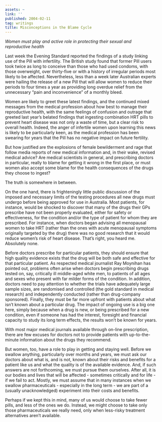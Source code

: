 ```yaml
---
assets: ~
link: ''
published: 2004-02-11
tag: writings
title: Misconceptions in the Blame Cycle
---
```

*Women must play and active role in protecting their sexual and
reproductive health*

Last week the Evening Standard reported the findings of a study linking
\
use of the Pill with infertility. The British study found that former
Pill users took twice as long to conceive than those who had used
condoms, with those overweight, over thirty-five or with a history of
irregular periods most likely to be affected. Nevertheless, less than a
week later Australian experts were hailing the release of a new Pill
that will allow women to reduce their periods to four times a year as
providing long overdue relief from the unnecessary “pain and
inconvenience” of a monthly bleed.

Women are likely to greet these latest findings, and the continued mixed
messages from the medical profession about how best to manage their
reproductive health, with the same feelings of confusion and outrage
that greeted last year’s belated findings that ingesting combination HRT
pills to prevent heart disease was not only a waste of time, but a clear
risk to overall health. Indeed, the anger of infertile women upon
learning this news is likely to be particularly keen, as the medical
profession has been swearing for years that the Pill has no negative
impact on future fertility.

But how justified are the explosions of female bewilderment and rage
that follow media reports of new medical information and, in their wake,
revised medical advice? Are medical scientists in general, and
prescribing doctors in particular, really to blame for getting it wrong
in the first place, or must women also accept some blame for the health
consequences of the drugs they choose to ingest?

The truth is somewhere in between.

On the one hand, there is frighteningly little public discussion of the
imposed and necessary limits of the testing procedures all new drugs
must undergo before being approved for use in Australia. Most patients,
for instance, would be shocked to discover that many of the drugs their
GPs prescribe have not been properly evaluated, either for safety or
effectiveness, for the condition and/or the type of patient for whom
they are prescribed. For instance, when doctors began advising all
menopausal women to take HRT (rather than the ones with acute menopausal
symptoms originally targeted by the drug) there was no good research
that it would reduce women’s risk of heart disease. That’s right, you
heard me. Absolutely none.

Before doctors prescribe for particular patients, they should ensure
that high quality evidence exists that the drug will be both safe and
effective for that particular patient. As respected medical journalist
Ray Moynihan has pointed out, problems often arise when doctors begin
prescribing drugs tested on, say, critically ill middle-aged white men,
to patients of all ages and sexes who present with far milder forms of
the condition. In addition, doctors need to pay attention to whether the
trials have adequately large sample sizes, are randomised and controlled
(the gold standard in medical research) and independently conducted
(rather than drug-company sponsored). Finally, they must be far more
upfront with patients about what isn’t known about a particular drug.
The impact of ongoing use is a big one here, simply because when a drug
is new, or being prescribed for a new condition, even if someone has had
the interest, foresight and financial capacity to study its long term
effects, the results won’t be known for years.

With most major medical journals available through on-line prescription,
there are few excuses for doctors not to provide patients with
up-to-the-minute information about the drugs they recommend.

But women, too, have a role to play in getting and staying well. Before
we swallow anything, particularly over months and years, we must ask our
doctors about what is, and is not, known about their risks and benefits
for a patient like us and what the quality is of the available evidence.
And, if such answers are not forthcoming, we must pursue them ourselves.
After all, it is our bodies and lives that will be affected - sometimes
critically and for life - if we fail to act. Mostly, we must assume that
in many instances when we swallow pharmaceuticals - especially in the
long term - we are part of a (usually unacknowledged) experiment into
their costs and benefits.

Perhaps if we kept this in mind, many of us would choose to take fewer
pills, and less of the ones we do. Instead, we might choose to take only
those pharmaceuticals we really need, only when less-risky treatment
alternatives aren’t available.
